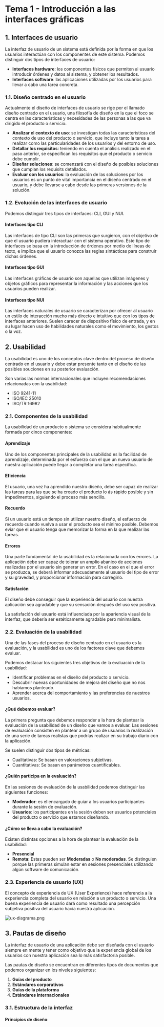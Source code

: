 # Tema 1 - Introducción a las interfaces gráficas
## 1. Interfaces de usuario
La interfaz de usuario de un sistema está definida por la forma en que los usuarios interactúan con los componentes de este sistema. Podemos distinguir dos tipos de interfaces de usuario:
- **Interfaces hardware**: los componentes físicos que permiten al usuario introducir órdenes y datos al sistema, y obtener los resultados.
- **Interfaces software**: las aplicaciones utilizadas por los usuarios para llevar a cabo una tarea concreta.

### 1.1. Diseño centrado en el usuario
Actualmente el diseño de interfaces de usuario se rige por el llamado diseño centrado en el usuario, una filosofía de diseño en la que el foco se centra en las características y necesidades de las personas a las que va dirigido el producto o servicio.

- **Analizar el contexto de uso**: se investigan todas las características del contexto de uso del producto o servicio, que incluye tanto la tarea a realizar como las particularidades de los usuarios y del entorno de uso.
- **Detallar los requisitos**: teniendo en cuenta el análisis realizado en el paso anterior, se especifican los requisitos que el producto o servicio debe cumplir.
- **Diseñar soluciones**: se comenzará con el diseño de posibles soluciones que cumplan los requisits detallados.
- **Evaluar con los usuarios**: la evaluación de las soluciones por los usuarios es un punto de vital importancia en el diseño centrado en el usuario, y debe llevarse a cabo desde las primeras versiones de la solución.

### 1.2. Evolución de las interfaces de usuario
Podemos distinguir tres tipos de interfaces: CLI, GUI y NUI.

#### Interfaces tipo CLI
Las interfaces de tipo CLI son las primeras que surgieron, con el objetivo de que el usuario pudiera interactuar con el sistema operativo. Este tipo de interfaces se basa en la introducción de órdenes por medio de líneas de texto, e implica que el usuario conozca las reglas sintácticas para construir dichas órdenes.

#### Interfaces tipo GUI
Las interfaces gráficas de usuario son aquellas que utilizan imágenes y objetos gráficos para representar la información y las acciones que los usuarios pueden realizar.

#### Interfaces tipo NUI
Las interfaces naturales de usuario se caracterizan por ofrecer al usuario un estilo de interacción mucho más directo e intuitivo que con los tipos de interfaces anteriores. Suelen carecer de dispositivo físico de entrada, y en su lugar hacen uso de habilidades naturales como el movimiento, los gestos o la voz.

## 2. Usabilidad
La usabilidad es uno de los conceptos clave dentro del proceso de diseño centrado en el usuario y debe estar presente tanto en el diseño de las posibles souciones en su posterior evaluación.

Son varias las normas internacionales que incluyen recomendaciones relacionadas con la usabilidad:
- ISO 9241-11
- ISO/IEC 25010
- ISO/TR 16982

### 2.1. Componentes de la usabilidad
La usabilidad de un producto o sistema se considera habitualmente formada por cinco componentes:

#### Aprendizaje
Uno de los componentes principales de la usabilidad es la facilidad de aprendizaje, determinada por el esfuerzo con el que un nuevo usuario de nuestra aplicación puede llegar a completar una tarea específica.

#### Eficiencia
El usuario, una vez ha aprendido nuestro diseño, debe ser capaz de realizar las tareas para las que se ha creado el producto lo ás rápido posible y sin impedimentos, siguiendo el proceso más sencillo.

#### Recuerdo
Si un usuario está un tiempo sin utilizar nuestro diseño, el esfuerzo de recuerdo cuando vuelva a usar el producto sea el mínimo posible. Debemos eviar que el usuario tenga que memorizar la forma en la que realizar las tareas.

#### Errores
Una parte fundamental de la usabilidad es la relacionada con los errores. La aplicación debe ser capaz de tolerar un amplio abanico de acciones realizadas por el usuario sin generar un error. En el caso en el que el error se produzca, se deberá informar adecuadamente al usuario del tipo de error y su gravedad, y proporcionar información para corregirlo.

#### Satisfación
El diseño debe conseguir que la experiencia del usuario con nuestra aplicación sea agradable y que su sensación después del uso sea positiva.

La satisfación del usuario está influenciada por la apariencia visual de la interfaz, que debería ser estéticamente agradable pero minimalista.

### 2.2. Evaluación de la usabilidad
Una de las fases del proceso de diseño centrado en el usuario es la evaluación, y la usabilidad es uno de los factores clave que debemos evaluar.

Podemos destacar los siguientes tres objetivos de la evaluación de la usabilidad:
- Identificar problemas en el diseño del producto o servicio.
- Descubrir nuevas oportunidades de mejora del diseño que no nos habíamos planteado.
- Aprender acerca del comportamiento y las preferencias de nuestros usuarios.

#### ¿Qué debemos evaluar?
La primera pregunta que debemos responder a la hora de plantear la evaluación de la usabilidad de un diseño que vamos a evaluar. Las sesiones de evaluación consisten en plantear a un grupo de usuarios la realización de una serie de tareas realistas que podrías realizar en su trabajo diario con la aplicación.

Se suelen distinguir dos tipos de métricas:
- Cualitativas: Se basan en valoraciones subjetivas.
- Cuantitativas: Se basan en parámetros cuantificables.

#### ¿Quién participa en la evaluación?
En las sesiones de evaluación de la usabilidad podemos distinguir las siguientes funciones:
- **Moderador**: es el encargado de guiar a los usuarios participantes durante la sesión de evaluación.
- **Usuarios**: los participantes en la sesión deben ser usuarios potenciales del producto o servicio que estamos diseñando.

#### ¿Cómo se lleva a cabo la evaluación?
Existen distintas opciones a la hora de plantear la evaluación de la usabilidad:
- **Presencial**
- **Remota**: Estas pueden ser **Moderadas** o **No moderadas**. Se distinguien porque las primeras simulan estar en sesiones presenciales utilizando algún software de comunicación.

### 2.3. Experiencia de usuario (UX)
El concepto de experiencia de UX (User Experience) hace referencia a la experiencia completa del usuario en relación a un producto o servicio. Una buena experiencia de usuario dará como resultado una percepción subjetiva positiva del usuario hacia nuestra aplicación.

![ux-diagrama.png](https://i.postimg.cc/Rhr5vvWF/ux-diagrama.png?raw=true)

## 3. Pautas de diseño
La interfaz de usuario de una aplicación debe ser diseñada con el usuario siempre en mente y tener como objetivo que la experiencia global de los usuarios con nuestra aplicación sea lo más satisfactoria posible.

Las pautas de diseño se encuentran en diferentes tipos de documentos que podemos organizar en los niveles siguientes:

1. **Guías del producto**
2. **Estándares corporativos**
3. **Guías de la plataforma**
4. **Estándares internacionales**

### 3.1. Estructura de la interfaz
#### Principios de diseño